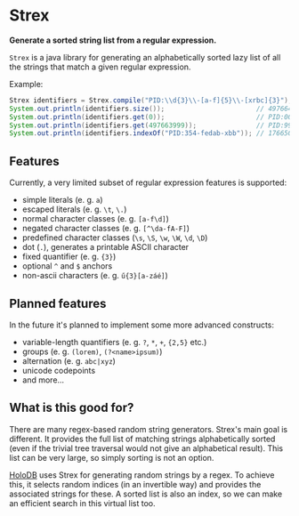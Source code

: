 # Strex

**Generate a sorted string list from a regular expression.**

`Strex` is a java library for generating an alphabetically sorted lazy list of
all the strings that match a given regular expression.

Example:

```java
Strex identifiers = Strex.compile("PID:\\d{3}\\-[a-f]{5}\\-[xrbc]{3}");
System.out.println(identifiers.size());                       // 497664000 ( = 10^3 × 1 × 6^5 × 1 × 4^3)
System.out.println(identifiers.get(0));                       // PID:000-aaaaa-bbb
System.out.println(identifiers.get(497663999));               // PID:999-fffff-xxx
System.out.println(identifiers.indexOf("PID:354-fedab-xbb")); // 176650096
```

## Features

Currently, a very limited subset of regular expression features is supported:

- simple literals (e. g. `a`)
- escaped literals (e. g. `\t`, `\.`)
- normal character classes (e. g. `[a-f\d]`)
- negated character classes (e. g. `[^\da-fA-F]`)
- predefined character classes (`\s`, `\S`, `\w`, `\W`, `\d`, `\D`)
- dot (`.`), generates a printable ASCII character
- fixed quantifier (e. g. `{3}`)
- optional `^` and `$` anchors
- non-ascii characters (e. g. `ű{3}[a-záé]`)

## Planned features

In the future it's planned to implement some more advanced constructs:

- variable-length quantifiers (e. g. `?`, `*`, `+`, `{2,5}` etc.)
- groups (e. g. `(lorem)`, `(?<name>ipsum)`)
- alternation (e. g. `abc|xyz`)
- unicode codepoints
- and more...

## What is this good for?

There are many regex-based random string generators.
Strex's main goal is different.
It provides the full list of matching strings alphabetically sorted
(even if the trivial tree traversal would not give an alphabetical result).
This list can be very large, so simply sorting is not an option.

[HoloDB](https://github.com/miniconnect/holodb) uses Strex for generating random strings by a regex.
To achieve this, it selects random indices (in an invertible way) and provides the associated strings for these.
A sorted list is also an index, so we can make an efficient search in this virtual list too.

